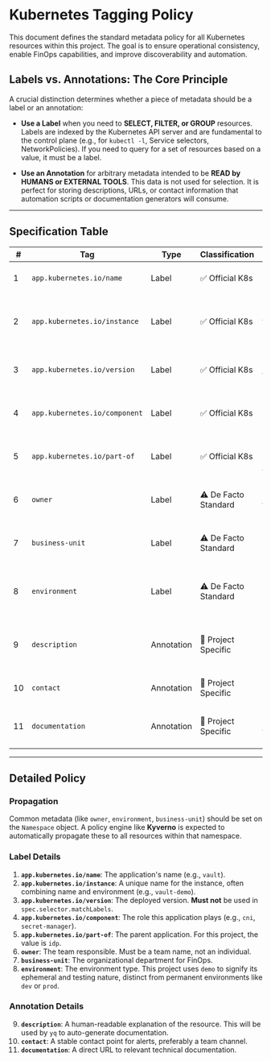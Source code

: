 # Kubernetes Tagging Policy

This document defines the standard metadata policy for all Kubernetes resources within
this project. The goal is to ensure operational consistency, enable FinOps capabilities,
and improve discoverability and automation.

## Labels vs. Annotations: The Core Principle

A crucial distinction determines whether a piece of metadata should be a label or an
annotation:

- **Use a Label** when you need to **SELECT, FILTER, or GROUP** resources. Labels are
  indexed by the Kubernetes API server and are fundamental to the control plane (e.g.,
  for `kubectl -l`, Service selectors, NetworkPolicies). If you need to query for a set
  of resources based on a value, it must be a label.

- **Use an Annotation** for arbitrary metadata intended to be **READ by HUMANS or
  EXTERNAL TOOLS**. This data is not used for selection. It is perfect for storing
  descriptions, URLs, or contact information that automation scripts or documentation
  generators will consume.

---

## Specification Table

| #   | Tag                           | Type       | Classification       | Meaning                                        | Example Values                   | Propagated? |
| --- | ----------------------------- | ---------- | -------------------- | ---------------------------------------------- | -------------------------------- | ----------- |
| 1   | `app.kubernetes.io/name`      | Label      | ✅ Official K8s      | Canonical name of the application              | `vault`, `cilium`                | Yes         |
| 2   | `app.kubernetes.io/instance`  | Label      | ✅ Official K8s      | Unique identifier for the deployment instance  | `vault-demo`, `cilium-idp`       | Yes         |
| 3   | `app.kubernetes.io/version`   | Label      | ✅ Official K8s      | Semantic version of the code/chart             | `"1.15.0"`                       | No          |
| 4   | `app.kubernetes.io/component` | Label      | ✅ Official K8s      | The component's role in the architecture       | `cni`, `secret-manager`          | Yes         |
| 5   | `app.kubernetes.io/part-of`   | Label      | ✅ Official K8s      | The higher-level application this is part of   | `idp`                            | Yes         |
| 6   | `owner`                       | Label      | ⚠️ De Facto Standard | The team responsible for the workload          | `platform-engineer`              | Yes         |
| 7   | `business-unit`               | Label      | ⚠️ De Facto Standard | Business unit for FinOps chargeback            | `engineering`, `infrastructure`  | Yes         |
| 8   | `environment`                 | Label      | ⚠️ De Facto Standard | Execution environment (permanent or ephemeral) | `prod`, `staging`, `dev`, `demo` | Yes         |
| 9   | `description`                 | Annotation | 📝 Project Specific  | A brief explanation of the resource's purpose  | `Primary ClusterIssuer...`       | No          |
| 10  | `contact`                     | Annotation | 📝 Project Specific  | Channel for incident response                  | `#platform-alerts`               | Yes         |
| 11  | `documentation`               | Annotation | 📝 Project Specific  | Link to runbook or technical docs              | `https://wiki.example.com/vault` | Yes         |

---

## Detailed Policy

### Propagation

Common metadata (like `owner`, `environment`, `business-unit`) should be set on the
`Namespace` object. A policy engine like **Kyverno** is expected to automatically
propagate these to all resources within that namespace.

### Label Details

1.  **`app.kubernetes.io/name`**: The application's name (e.g., `vault`).
2.  **`app.kubernetes.io/instance`**: A unique name for the instance, often combining
    name and environment (e.g., `vault-demo`).
3.  **`app.kubernetes.io/version`**: The deployed version. **Must not** be used in
    `spec.selector.matchLabels`.
4.  **`app.kubernetes.io/component`**: The role this application plays (e.g., `cni`,
    `secret-manager`).
5.  **`app.kubernetes.io/part-of`**: The parent application. For this project, the value
    is `idp`.
6.  **`owner`**: The team responsible. Must be a team name, not an individual.
7.  **`business-unit`**: The organizational department for FinOps.
8.  **`environment`**: The environment type. This project uses `demo` to signify its
    ephemeral and testing nature, distinct from permanent environments like `dev` or
    `prod`.

### Annotation Details

9.  **`description`**: A human-readable explanation of the resource. This will be used
    by `yq` to auto-generate documentation.
10. **`contact`**: A stable contact point for alerts, preferably a team channel.
11. **`documentation`**: A direct URL to relevant technical documentation.
